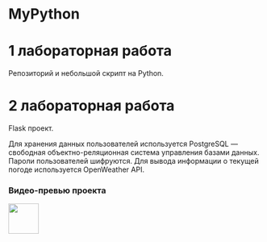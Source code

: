 # MyPython

<h1>1 лабораторная работа</h1>
Репозиторий и небольшой скрипт на Python.

<h1>2 лабораторная работа</h1>
Flask проект.

Для хранения данных пользователей используется PostgreSQL — свободная объектно-реляционная система управления базами данных.
Пароли пользователей шифруются.
Для вывода информации о текущей погоде используется OpenWeather API.


<h3>Видео-превью проекта</h3>
<p><a href="https://yadi.sk/i/YKRUQ8k1lkV5JA"><img src="https://cdn3.iconfinder.com/data/icons/linecons-free-vector-icons-pack/32/video-512.png" width="60" alt=""></a></p>
